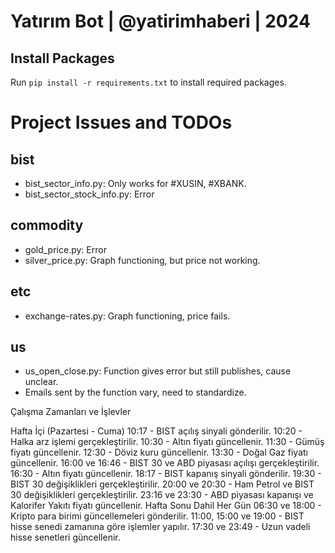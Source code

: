 # Yatırım Bot | @yatirimhaberi | 2024

## Install Packages

Run `pip install -r requirements.txt` to install required packages.

# Project Issues and TODOs

## bist

- bist_sector_info.py: Only works for #XUSIN, #XBANK.
- bist_sector_stock_info.py: Error

## commodity

- gold_price.py: Error
- silver_price.py: Graph functioning, but price not working.

## etc

- exchange-rates.py: Graph functioning, price fails.

## us

- us_open_close.py: Function gives error but still publishes, cause unclear.
- Emails sent by the function vary, need to standardize.

Çalışma Zamanları ve İşlevler

Hafta İçi (Pazartesi - Cuma)
10:17 - BIST açılış sinyali gönderilir.
10:20 - Halka arz işlemi gerçekleştirilir.
10:30 - Altın fiyatı güncellenir.
11:30 - Gümüş fiyatı güncellenir.
12:30 - Döviz kuru güncellenir.
13:30 - Doğal Gaz fiyatı güncellenir.
16:00 ve 16:46 - BIST 30 ve ABD piyasası açılışı gerçekleştirilir.
16:30 - Altın fiyatı güncellenir.
18:17 - BIST kapanış sinyali gönderilir.
19:30 - BIST 30 değişiklikleri gerçekleştirilir.
20:00 ve 20:30 - Ham Petrol ve BIST 30 değişiklikleri gerçekleştirilir.
23:16 ve 23:30 - ABD piyasası kapanışı ve Kalorifer Yakıtı fiyatı güncellenir.
Hafta Sonu Dahil Her Gün
06:30 ve 18:00 - Kripto para birimi güncellemeleri gönderilir.
11:00, 15:00 ve 19:00 - BIST hisse senedi zamanına göre işlemler yapılır.
17:30 ve 23:49 - Uzun vadeli hisse senetleri güncellenir.
